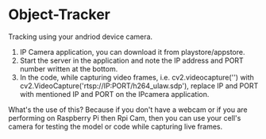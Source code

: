 # Object-Tracker
Tracking using your andriod device camera. 
1) IP Camera application, you can download it from playstore/appstore.
2) Start the server in the application and note the IP address and PORT number written at the bottom.
3) In the code, while capturing video frames, i.e. cv2.videocapture('') with cv2.VideoCapture('rtsp://IP:PORT/h264_ulaw.sdp'), replace IP and PORT with mentioned IP and PORT on the IPcamera application.

What's the use of this?
Because if you don't have a webcam or if you are performing on Raspberry Pi then Rpi Cam, then you can use your cell's camera for testing the model or code while capturing live frames. 
